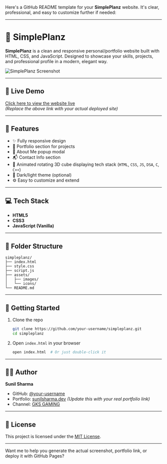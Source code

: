 Here's a GitHub README template for your **SimplePlanz** website. It's clear, professional, and easy to customize further if needed:

---

# 📝 SimplePlanz

**SimplePlanz** is a clean and responsive personal/portfolio website built with HTML, CSS, and JavaScript. Designed to showcase your skills, projects, and professional profile in a modern, elegant way.

![SimplePlanz Screenshot](screenshot.png) <!-- Replace with actual screenshot path if available -->

---

## 🔗 Live Demo

[Click here to view the website live](https://your-live-site-link.com)  
*(Replace the above link with your actual deployed site)*

---

## 📌 Features

- ✨ Fully responsive design  
- 💼 Portfolio section for projects  
- 📄 About Me popup modal  
- 📬 Contact Info section  
- 🎨 Animated rotating 3D cube displaying tech stack (`HTML`, `CSS`, `JS`, `DSA`, `C`, `C++`)  
- 🌙 Dark/light theme (optional)  
- ⚙️ Easy to customize and extend  

---

## 💻 Tech Stack

- **HTML5**  
- **CSS3**  
- **JavaScript (Vanilla)**  

---

## 📁 Folder Structure

```
simpleplanz/
├── index.html
├── style.css
├── script.js
├── assets/
│   ├── images/
│   └── icons/
└── README.md
```

---

## 🚀 Getting Started

1. Clone the repo  
   ```bash
   git clone https://github.com/your-username/simpleplanz.git
   cd simpleplanz
   ```

2. Open `index.html` in your browser  
   ```bash
   open index.html  # Or just double-click it
   ```

---

## 🙋‍♂️ Author

**Sunil Sharma**  
- GitHub: [@your-username](https://github.com/your-username)  
- Portfolio: [sunilsharma.dev](https://sunilsharmaportfolio.netlify.app) *(Update this with your real portfolio link)*  
- Channel: [GKS GAMING](https://www.youtube.com/@GKSGAMING)  

---

## 📄 License

This project is licensed under the [MIT License](LICENSE).

---

Want me to help you generate the actual screenshot, portfolio link, or deploy it with GitHub Pages?

